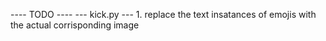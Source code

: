 ---- TODO ----
 --- kick.py ---
    1. replace the text insatances of emojis with the actual corrisponding image
